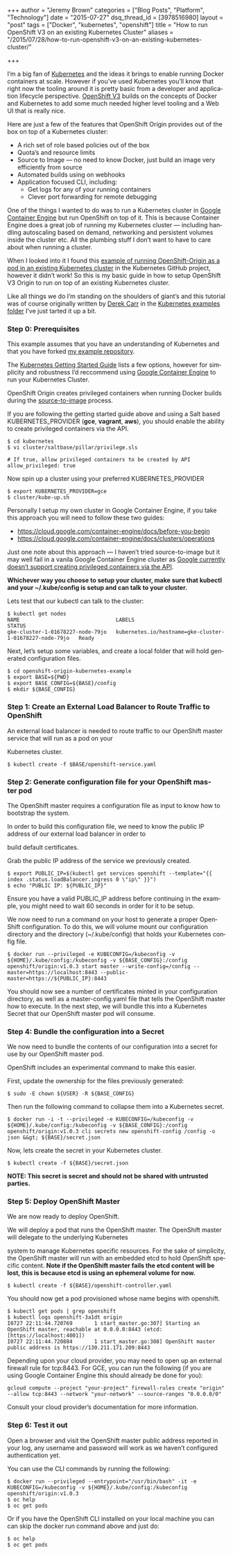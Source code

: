 +++
author = "Jeremy Brown"
categories = ["Blog Posts", "Platform", "Technology"]
date = "2015-07-27"
dsq_thread_id = [3978516980]
layout = "post"
tags = ["Docker", "kubernetes", "openshift"]
title = "How to run OpenShift V3 on an existing Kubernetes Cluster"
aliases = "/2015/07/28/how-to-run-openshift-v3-on-an-existing-kubernetes-cluster/"

+++

I’m a big fan of [Kuber­netes][1] and the ideas it brings to enable run­ning Docker con­tain­ers at scale. How­ever if you’ve used Kuber­netes you’ll know that right now the tool­ing around it is pretty basic from a devel­oper and appli­ca­tion life­cy­cle per­spec­tive. [Open­Shift V3][2] builds on the con­cepts of Docker and Kuber­netes to add some much needed higher level tool­ing and a Web UI that is really nice.

Here are just a few of the fea­tures that Open­Shift Ori­gin pro­vides out of the box on top of a Kuber­netes cluster:

  * A rich set of role based poli­cies out of the box
  * Quota’s and resource limits
  * Source to Image — no need to know Docker, just build an image very effi­ciently from source
  * Auto­mated builds using on webhooks
  * Appli­ca­tion focused CLI, including:
      * Get logs for any of your run­ning containers
      * Clever port for­ward­ing for remote debugging

One of the things I wanted to do was to run a Kuber­netes clus­ter in [Google Con­tainer Engine][3] but run Open­Shift on top of it. This is because Con­tainer Engine does a great job of run­ning my Kuber­netes clus­ter — includ­ing han­dling autoscal­ing based on demand, net­work­ing and per­sis­tent vol­umes inside the clus­ter etc. All the plumb­ing stuff I don’t want to have to care about when run­ning a cluster.

When I looked into it I found this [exam­ple of run­ning OpenShift-Origin as a pod in an exist­ing Kuber­netes clus­ter][4] in the Kuber­netes GitHub project, how­ever it didn’t work! So this is my basic guide in how to setup Open­Shift V3 Ori­gin to run on top of an exist­ing Kuber­netes cluster.

Like all things we do I’m stand­ing on the shoul­ders of giant’s and this tuto­r­ial was of course orig­i­nally writ­ten by [Derek Carr][5] in the [Kuber­netes exam­ples folder][4] I’ve just tarted it up a bit.

### Step 0: Prerequisites

This exam­ple assumes that you have an under­stand­ing of Kuber­netes and that you have forked [my exam­ple repos­i­tory][6].

The [Kuber­netes Get­ting Started Guide][7] lists a few options, how­ever for sim­plic­ity and robust­ness I’d rec­c­om­mend using [Google Con­tainer Engine][3] to run your Kuber­netes Cluster.

Open­Shift Ori­gin cre­ates priv­i­leged con­tain­ers when run­ning Docker builds dur­ing the [source-to-image][8] process.

If you are fol­low­ing the get­ting started guide above and using a Salt based KUBERNETES_PROVIDER (**gce**, **vagrant**, **aws**), you should enable the abil­ity to cre­ate priv­i­leged con­tain­ers via the API.

```
$ cd kubernetes
$ vi cluster/saltbase/pillar/privilege.sls

# If true, allow privileged containers to be created by API
allow_privileged: true
```

Now spin up a clus­ter using your pre­ferred KUBERNETES_PROVIDER

```
$ export KUBERNETES_PROVIDER=gce
$ cluster/kube-up.sh
```

Per­son­ally I setup my own clus­ter in Google Con­tainer Engine, if you take this approach you will need to fol­low these two guides:

  * <https://cloud.google.com/container-engine/docs/before-you-begin>
  * <https://cloud.google.com/container-engine/docs/clusters/operations>

Just one note about this approach — I haven’t tried source-to-image but it may well fail in a vanila Google Con­tainer Engine clus­ter as [Google cur­rently doesn’t sup­port cre­at­ing priv­i­leged con­tain­ers via the API][9].

**Whichever way you choose to setup your clus­ter, make sure that kubectl and your ~/.kube/config is setup and can talk to your cluster.**

Lets test that our kubectl can talk to the cluster:

```
$ kubectl get nodes
NAME                               LABELS                                                    STATUS
gke-cluster-1-01678227-node-79jo   kubernetes.io/hostname=gke-cluster-1-01678227-node-79jo   Ready
```

Next, let’s setup some vari­ables, and cre­ate a local folder that will hold gen­er­ated con­fig­u­ra­tion files.

```
$ cd openshift-origin-kubernetes-example
$ export BASE=${PWD}
$ export BASE_CONFIG=${BASE}/config
$ mkdir ${BASE_CONFIG}
```

### Step 1: Cre­ate an Exter­nal Load Bal­ancer to Route Traf­fic to OpenShift

An exter­nal load bal­ancer is needed to route traf­fic to our Open­Shift mas­ter ser­vice that will run as a pod on your

Kuber­netes cluster.

```
$ kubectl create -f $BASE/openshift-service.yaml
```

### Step 2: Gen­er­ate con­fig­u­ra­tion file for your Open­Shift mas­ter pod

The Open­Shift mas­ter requires a con­fig­u­ra­tion file as input to know how to boot­strap the system.

In order to build this con­fig­u­ra­tion file, we need to know the pub­lic IP address of our exter­nal load bal­ancer in order to

build default certificates.

Grab the pub­lic IP address of the ser­vice we pre­vi­ously created.

```
$ export PUBLIC_IP=$(kubectl get services openshift --template="{{ index .status.loadBalancer.ingress 0 \"ip\" }}")
$ echo "PUBLIC IP: ${PUBLIC_IP}"
```

Ensure you have a valid PUBLIC_IP address before con­tin­u­ing in the exam­ple, you might need to wait 60 sec­onds in order for it to be setup.

We now need to run a com­mand on your host to gen­er­ate a proper Open­Shift con­fig­u­ra­tion. To do this, we will vol­ume mount our con­fig­u­ra­tion direc­tory and the direc­tory (~/.kube/config) that holds your Kuber­netes con­fig file.

```
$ docker run --privileged -e KUBECONFIG=/kubeconfig -v ${HOME}/.kube/config:/kubeconfig -v ${BASE_CONFIG}:/config openshift/origin:v1.0.3 start master --write-config=/config --master=https://localhost:8443 --public-master=https://${PUBLIC_IP}:8443
```

You should now see a num­ber of cer­tifi­cates minted in your con­fig­u­ra­tion direc­tory, as well as a master-config.yaml file that tells the Open­Shift mas­ter how to exe­cute. In the next step, we will bun­dle this into a Kuber­netes Secret that our Open­Shift mas­ter pod will consume.

### Step 4: Bun­dle the con­fig­u­ra­tion into a Secret

We now need to bun­dle the con­tents of our con­fig­u­ra­tion into a secret for use by our Open­Shift mas­ter pod.

Open­Shift includes an exper­i­men­tal com­mand to make this easier.

First, update the own­er­ship for the files pre­vi­ously generated:

```
$ sudo -E chown ${USER} -R ${BASE_CONFIG}
```

Then run the fol­low­ing com­mand to col­lapse them into a Kuber­netes secret.

```
$ docker run -i -t --privileged -e KUBECONFIG=/kubeconfig -v ${HOME}/.kube/config:/kubeconfig -v ${BASE_CONFIG}:/config openshift/origin:v1.0.3 cli secrets new openshift-config /config -o json &&gt; ${BASE}/secret.json
```

Now, lets cre­ate the secret in your Kuber­netes cluster.

```
$ kubectl create -f ${BASE}/secret.json
```

**NOTE: This secret is secret and should not be shared with untrusted parties.**

### Step 5: Deploy Open­Shift Master

We are now ready to deploy OpenShift.

We will deploy a pod that runs the Open­Shift mas­ter. The Open­Shift mas­ter will del­e­gate to the under­ly­ing Kuber­netes

sys­tem to man­age Kuber­netes spe­cific resources. For the sake of sim­plic­ity, the Open­Shift mas­ter will run with an embed­ded etcd to hold Open­Shift spe­cific con­tent. **Note if the Open­Shift mas­ter fails the etcd con­tent will be lost, this is because etcd is using an ephemeral vol­ume for now.**

```
$ kubectl create -f ${BASE}/openshift-controller.yaml
```

You should now get a pod pro­vi­sioned whose name begins with openshift.

```
$ kubectl get pods | grep openshift
$ kubectl logs openshift-3a1dt origin
I0727 22:11:44.720769       1 start_master.go:307] Starting an OpenShift master, reachable at 0.0.0.0:8443 (etcd: [https://localhost:4001])
I0727 22:11:44.720884       1 start_master.go:308] OpenShift master public address is https://130.211.171.209:8443
```

Depend­ing upon your cloud provider, you may need to open up an exter­nal fire­wall rule for tcp:8443. For GCE, you can run the fol­low­ing (if you are using Google Con­tainer Engine this should already be done for you):

```
gcloud compute --project "your-project" firewall-rules create "origin" --allow tcp:8443 --network "your-network" --source-ranges "0.0.0.0/0"
```

Con­sult your cloud provider’s doc­u­men­ta­tion for more information.

### Step 6: Test it out

Open a browser and visit the Open­Shift mas­ter pub­lic address reported in your log, any user­name and pass­word will work as we haven’t con­fig­ured authen­ti­ca­tion yet.

You can use the CLI com­mands by run­ning the following:

```
$ docker run --privileged --entrypoint="/usr/bin/bash" -it -e KUBECONFIG=/kubeconfig -v ${HOME}/.kube/config:/kubeconfig openshift/origin:v1.0.3
$ oc help
$ oc get pods
```

Or if you have the Open­Shift CLI installed on your local machine you can can skip the docker run com­mand above and just do:

```
$ oc help
$ oc get pods
```


 [1]: http://kubernetes.io/
 [2]: http://www.openshift.org/
 [3]: https://cloud.google.com/container-engine/
 [4]: https://github.com/GoogleCloudPlatform/kubernetes/tree/master/examples/openshift-origin
 [5]: https://github.com/derekwaynecarr
 [6]: https://github.com/tenfourty/openshift-origin-kubernetes-example
 [7]: http://kubernetes.io/gettingstarted/
 [8]: https://github.com/openshift/source-to-image
 [9]: https://stackoverflow.com/questions/31124368/allow-privileged-containers-in-kubernetes-on-google-container-gke
